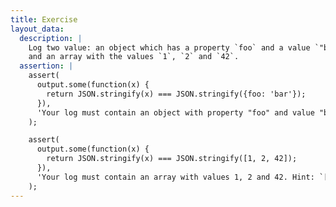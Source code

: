 ```yaml
---
title: Exercise
layout_data:
  description: |
    Log two value: an object which has a property `foo` and a value `"bar"`,
    and an array with the values `1`, `2` and `42`.
  assertion: |
    assert(
      output.some(function(x) {
        return JSON.stringify(x) === JSON.stringify({foo: 'bar'});
      }),
      'Your log must contain an object with property "foo" and value "bar". Hint: `{key: value}`.'
    );

    assert(
      output.some(function(x) {
        return JSON.stringify(x) === JSON.stringify([1, 2, 42]);
      }),
      'Your log must contain an array with values 1, 2 and 42. Hint: `[value, ...]`.'
    );
---
```


